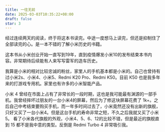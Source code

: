 ```yaml
---
title: 一往无前
date: 2025-03-03T10:35:22+08:00
draft: false
star: 3
---
```

经过连续两天的阅读，终于将这本书读完。中途一度想马上读完，但还是抑制住了全部读完的心。是一本不错的了解小米历史的书籍。

这本书从小米创业开始一直写到19年，直到疫情爆发小米10的发布结束本书内容。非常期待后续能有人来写写雷军的造车历史。

我算是小米的相对比较忠诚的粉丝，家里人的手机基本都是小米的。自己也曾持有过小米2s、小米4、小米5、Redmi K20 Pro、Redmi K50。目前 K50 也是我多年来的打游戏专用机。家里也有许多的小米智能产品。

小米 4 曾经在市面上占有了非常长的一段时期，这也是我可能最有渊源的一部手机。我曾经摔坏过朋友的一台小米4的屏幕，然后为了修这块屏幕花费了 1k+。之后自己中考结束要购买手机，而一年多时间过去了，小米竟然还没有出新的旗舰，只好又买了一台小米4。但是这台手机的寿命非常之短，不久之后我就又买了小米5。
看了小米各代旗舰的外观，小米4、5、6、12的比较不错，但是最近的旗舰直到 15 都不是我中意的类型。反倒是 Redmi Turbo 4 非常吸引我。